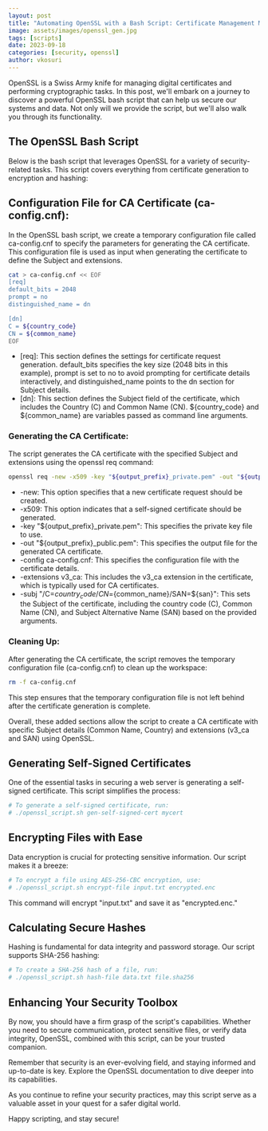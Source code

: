 ```yaml
---
layout: post
title: "Automating OpenSSL with a Bash Script: Certificate Management Made Easy"
image: assets/images/openssl_gen.jpg
tags: [scripts]
date: 2023-09-18
categories: [security, openssl]
author: vkosuri
---
```


OpenSSL is a Swiss Army knife for managing digital certificates and performing cryptographic tasks. In this post, we'll embark on a journey to discover a powerful OpenSSL bash script that can help us secure our systems and data. Not only will we provide the script, but we'll also walk you through its functionality.

## The OpenSSL Bash Script

Below is the bash script that leverages OpenSSL for a variety of security-related tasks. This script covers everything from certificate generation to encryption and hashing:

<script src="https://gist.github.com/vkosuri/dbc5f375c6a461b49d0cc3022b045d0d.js"></script>

## Configuration File for CA Certificate (ca-config.cnf):

In the OpenSSL bash script, we create a temporary configuration file called ca-config.cnf to specify the parameters for generating the CA certificate. This configuration file is used as input when generating the certificate to define the Subject and extensions.

```bash
cat > ca-config.cnf << EOF
[req]
default_bits = 2048
prompt = no
distinguished_name = dn

[dn]
C = ${country_code}
CN = ${common_name}
EOF
```
- [req]: This section defines the settings for certificate request generation. default_bits specifies the key size (2048 bits in this example), prompt is set to no to avoid prompting for certificate details interactively, and distinguished_name points to the dn section for Subject details.
- [dn]: This section defines the Subject field of the certificate, which includes the Country (C) and Common Name (CN). ${country_code} and ${common_name} are variables passed as command line arguments.

### Generating the CA Certificate:

The script generates the CA certificate with the specified Subject and extensions using the openssl req command:
```bash
openssl req -new -x509 -key "${output_prefix}_private.pem" -out "${output_prefix}_public.pem" -config ca-config.cnf -extensions v3_ca -subj "/C=${country_code}/CN=${common_name}/SAN=${san}"
```
- -new: This option specifies that a new certificate request should be created.
- -x509: This option indicates that a self-signed certificate should be generated.
- -key "${output_prefix}_private.pem": This specifies the private key file to use.
- -out "${output_prefix}_public.pem": This specifies the output file for the generated CA certificate.
- -config ca-config.cnf: This specifies the configuration file with the certificate details.
- -extensions v3_ca: This includes the v3_ca extension in the certificate, which is typically used for CA certificates.
- -subj "/C=${country_code}/CN=${common_name}/SAN=${san}": This sets the Subject of the certificate, including the country code (C), Common Name (CN), and Subject Alternative Name (SAN) based on the provided arguments.

### Cleaning Up:

After generating the CA certificate, the script removes the temporary configuration file (ca-config.cnf) to clean up the workspace:
```bash
rm -f ca-config.cnf
```
This step ensures that the temporary configuration file is not left behind after the certificate generation is complete.

Overall, these added sections allow the script to create a CA certificate with specific Subject details (Common Name, Country) and extensions (v3_ca and SAN) using OpenSSL.

## Generating Self-Signed Certificates
One of the essential tasks in securing a web server is generating a self-signed certificate. This script simplifies the process:
```bash
# To generate a self-signed certificate, run:
# ./openssl_script.sh gen-self-signed-cert mycert
```

## Encrypting Files with Ease
Data encryption is crucial for protecting sensitive information. Our script makes it a breeze:
```bash
# To encrypt a file using AES-256-CBC encryption, use:
# ./openssl_script.sh encrypt-file input.txt encrypted.enc
```
This command will encrypt "input.txt" and save it as "encrypted.enc."

## Calculating Secure Hashes
Hashing is fundamental for data integrity and password storage. Our script supports SHA-256 hashing:
```bash
# To create a SHA-256 hash of a file, run:
# ./openssl_script.sh hash-file data.txt file.sha256
```

## Enhancing Your Security Toolbox

By now, you should have a firm grasp of the script's capabilities. Whether you need to secure communication, protect sensitive files, or verify data integrity, OpenSSL, combined with this script, can be your trusted companion.

Remember that security is an ever-evolving field, and staying informed and up-to-date is key. Explore the OpenSSL documentation to dive deeper into its capabilities.

As you continue to refine your security practices, may this script serve as a valuable asset in your quest for a safer digital world.

Happy scripting, and stay secure!